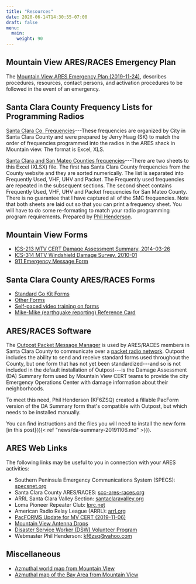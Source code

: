 ```yaml
---
title: "Resources"
date: 2020-06-14T14:30:55-07:00
draft: false
menu:
  main:
    weight: 90
---
```

## Mountain View ARES/RACES Emergency Plan

The [Mountain View ARES Emergency Plan (2019-11-24)](static/docs/mtv-emergency-plan-20191124.pdf), describes procedures,
resources, contact persons, and activation procedures to be followed in the event of an emergency.

## Santa Clara County Frequency Lists for Programming Radios

[Santa Clara Co. Frequencies](static/docs/MTV-ARES-Frequencies-20150228.xls)---These frequencies are organized by City in Santa Clara County and were prepared by Jerry Haag (SK) to match the order of frequencies programmed into the radios in the ARES shack in Mountain view. The format is Excel, XLS.

[Santa Clara and San Mateo Counties frequencies](static/docs/SCC-SMC-Frequencies.xlsx)---There are two sheets to this Excel (XLSX) file. The first has Santa Clara County frequencies from the County website and they are sorted numerically. The list is separated into Frequently Used, VHF, UHV and Packet. The Frequently used frequencies are repeated in the subsequent sections. The second sheet contains Frequently Used, VHF, UHV and Packet frequencies for San Mateo County. There is no guarantee that I have captured all of the SMC frequencies. Note that both sheets are laid out so that you can print a frequency sheet. You will have to do some re-formating to match your radio programming program requirements. Prepared by [Phil Henderson](mailto:kf6zsq@yahoo.com).

## Mountain View Forms

- [ICS-213 MTV CERT Damage Assessment Summary, 2014-03-26](static/forms/ICS_213_MTV_Damage_Summary_20140326.pdf)
- [ICS-314 MTV Windshield Damage Survey, 2010-01](static/forms/ICS-314_Windshield_Damage_Survey_MTV_201001.pdf)
- [911 Emergency Message Form](static/forms/MTV-911-form.pdf)

## Santa Clara County ARES/RACES Forms

- [Standard Go Kit Forms](https://www.scc-ares-races.org/operations/go-kit-forms.html)
- [Other Forms](https://www.scc-ares-races.org/MACinfo/ICSfiles/formslist.html)
- [Self-paced video training on forms](https://www.scc-ares-races.org/training/ar-courses.html#self-paced)
- [Mike-Mike (earthquake reporting) Reference Card](https://www.scc-ares-races.org/MikeMikeWalletCards.pdf)

## ARES/RACES Software

The [Outpost Packet Message Manager](https://www.scc-ares-races.org/data/packet/client-software.html) is used
by ARES/RACES members in Santa Clara County to communicate over a
[packet radio network](https://www.scc-ares-races.org/data/packet/packet-service.html). Outpost includes the
ability to send and receive standard forms used throughout the County, but one form that has not yet been
standardized---and so is not included in the default installation of Outpost---is the Damage Assessment (DA)
Summary form used by Mountain View CERT teams to provide the city Emergency Operations Center with damage
information about their neighborhoods.

To meet this need, Phil Henderson (KF6ZSQ) created a fillable PacForm version of the DA Summary form that's compatible with
Outpost, but which needs to be installed manually.

You can find instructions and the files you will need to install the new
form [in this post]({{< ref "news/da-summary-20191106.md" >}}).

## ARES Web Links

The following links may be useful to you in connection with your ARES activities:

- Southern Peninsula Emergency Communications System (SPECS): [specsnet.org](http://specsnet.org)
- Santa Clara County ARES/RACES: [scc-ares-races.org](http://scc-ares-races.org)
- ARRL Santa Clara Valley Section: [santaclaravalley.org](http://santaclaravalley.org)
- Loma Pioneer Repeater Club: [lprc.net](http://lprc.net)
- American Radio Relay League (ARRL): [arrl.org](http://arrl.org)
- [PacFORMS Update for MV CERT (2019-11-06)](pacforms-da)
- [Mountain View Antenna Drops](drops)
- [Disaster Service Worker (DSW) Volunteer Program](https://www.caloes.ca.gov/cal-oes-divisions/administrative-services/disaster-service-worker-volunteer-program)
- Webmaster Phil Henderson: [kf6zsq@yahoo.com](mailto:kf6zsq@yahoo.com)

## Miscellaneous

- [Azmuthal world map from Mountain VIew](static/docs/azmuthal_bay_area_map_from_mtv.pdf)
- [Azmuthal map of the Bay Area from Mountain View](static/docs/azmuthal_world_map_from_mtv.pdf)
